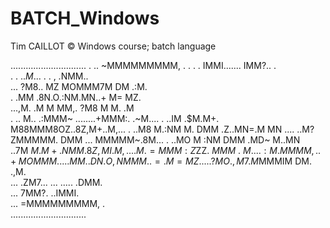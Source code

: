 BATCH_Windows
=============
Tim CAILLOT ©
Windows course; batch language


 ..............................
         . .. ~MMMMMMMMM,    .    .    .
         . IMMI.......  IMM?..    .     
.  .   ..$M$...  .   . ,  .NMM..        
  ...  ?M8.. MZ MOMMM7M DM  .:M.        
.    .MM  .8N.O.:NM.MN..+ M=   MZ.      
  ...,M.  .M M MM,.  ?M8 M M.  .M       
. .. M.. .:MMM~ ........+MMM:. .~M.... .
  ..IM .$M.M+. M88MMM8OZ..8Z,M+..M,... .
  ..M8  M.:NM  M. DMM .Z..MN=.M  MN ....
  ..M? ZMMMMM.    DMM ... MMMMM~.8M... .
  ..MO  M :NM     DMM    .MD~ M..MN     
  ..7M  $M.M+   . NMM.    8Z,MI. M,     
. ...M   .=MMM:  Z$ZZ$. ~MMM~.  ~M.     
  ...:M.   M M MM,. .+MO M M    M       
. ....MM ..DN.O ,NM MM..=.M=   MZ.      
. ...  ?MO. ,M7.M$MMMIM DM. .,M.        
  ...   .ZM7... ... ..... .DMM.         
  ...      7MM?.      ..IMMI.           
  ...         =MMMMMMMMM, .             
..............................

